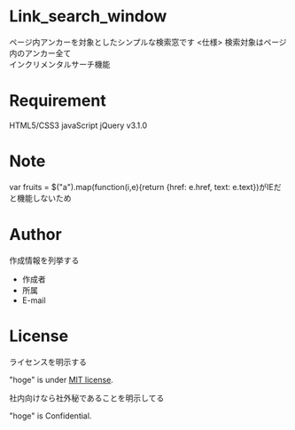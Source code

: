 # Link_search_window
ページ内アンカーを対象としたシンプルな検索窓です
<仕様>
検索対象はページ内のアンカー全て</br>
インクリメンタルサーチ機能</br>
 
# Requirement
HTML5/CSS3
javaScript
jQuery v3.1.0
 
# Note
 var fruits = $("a").map(function(i,e){return {href: e.href, text: e.text})がIEだと機能しないため
 
# Author
 
作成情報を列挙する
 
* 作成者
* 所属
* E-mail
 
# License
ライセンスを明示する
 
"hoge" is under [MIT license](https://en.wikipedia.org/wiki/MIT_License).
 
社内向けなら社外秘であることを明示してる
 
"hoge" is Confidential.
